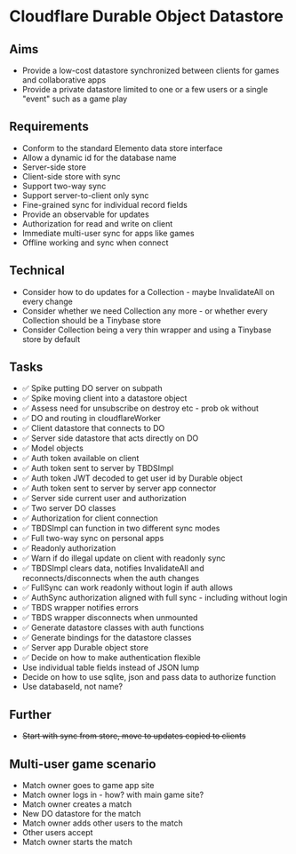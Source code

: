 Cloudflare Durable Object Datastore
===================================

Aims
----

- Provide a low-cost datastore synchronized between clients for games and collaborative apps
- Provide a private datastore limited to one or a few users or a single "event" such as a game play

Requirements
------------

- Conform to the standard Elemento data store interface
- Allow a dynamic id for the database name
- Server-side store
- Client-side store with sync
- Support two-way sync
- Support server-to-client only sync
- Fine-grained sync for individual record fields
- Provide an observable for updates
- Authorization for read and write on client
- Immediate multi-user sync for apps like games
- Offline working and sync when connect

Technical
---------

- Consider how to do updates for a Collection - maybe InvalidateAll on every change
- Consider whether we need Collection any more - or whether every Collection should be a Tinybase store
- Consider Collection being a very thin wrapper and using a Tinybase store by default

Tasks
-----

- ✅ Spike putting DO server on subpath
- ✅ Spike moving client into a datastore object
- ✅ Assess need for unsubscribe on destroy etc - prob ok without
- ✅ DO and routing in cloudflareWorker
- ✅ Client datastore that connects to DO
- ✅ Server side datastore that acts directly on DO
- ✅ Model objects
- ✅ Auth token available on client
- ✅ Auth token sent to server by TBDSImpl
- ✅ Auth token JWT decoded to get user id by Durable object
- ✅ Auth token sent to server by server app connector
- ✅ Server side current user and authorization
- ✅ Two server DO classes
- ✅ Authorization for client connection
- ✅ TBDSImpl can function in two different sync modes
- ✅ Full two-way sync on personal apps
- ✅ Readonly authorization
- ✅ Warn if do illegal update on client with readonly sync
- ✅ TBDSImpl clears data, notifies InvalidateAll and reconnects/disconnects when the auth changes
- ✅ FullSync can work readonly without login if auth allows
- ✅ AuthSync authorization aligned with full sync - including without login
- ✅ TBDS wrapper notifies errors
- ✅ TBDS wrapper disconnects when unmounted
- ✅ Generate datastore classes with auth functions
- ✅ Generate bindings for the datastore classes
- ✅ Server app Durable object store
- ✅ Decide on how to make authentication flexible
- Use individual table fields instead of JSON lump
- Decide on how to use sqlite, json and pass data to authorize function
- Use databaseId, not name?

Further
-------

- ~~Start with sync from store, move to updates copied to clients~~

Multi-user game scenario
------------------------

- Match owner goes to game app site
- Match owner logs in - how? with main game site?
- Match owner creates a match
- New DO datastore for the match
- Match owner adds other users to the match
- Other users accept 
- Match owner starts the match


